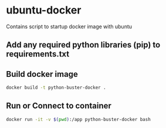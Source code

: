 # ubuntu-docker
Contains script to startup docker image with ubuntu

## Add any required python libraries (pip) to requirements.txt

## Build docker image
```bash
docker build -t python-buster-docker .
```

## Run or Connect to container
```bash
docker run -it -v $(pwd):/app python-buster-docker bash
```